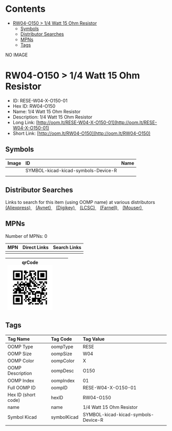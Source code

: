 



Contents
========

* [RW04-O150 > 1/4 Watt 15 Ohm Resistor](#rw04-o150--14-watt-15-ohm-resistor)
	* [Symbols](#symbols)
	* [Distributor Searches](#distributor-searches)
	* [MPNs](#mpns)
	* [Tags](#tags)
  
NO IMAGE  
# RW04-O150 > 1/4 Watt 15 Ohm Resistor

- ID: RESE-W04-X-O150-01
- Hex ID: RW04-O150
- Name: 1/4 Watt 15 Ohm Resistor
- Description: 1/4 Watt 15 Ohm Resistor
- Long Link: [http://oom.lt/RESE-W04-X-O150-01](http://oom.lt/RESE-W04-X-O150-01)
- Short Link: [http://oom.lt/RW04-O150](http://oom.lt/RW04-O150)

## Symbols
  

|Image|ID|Name|
| :--- | :--- | :--- |
|![]()|SYMBOL-kicad-kicad-symbols-Device-R||
||||

## Distributor Searches
  
Links to search for this item (using OOMP name) at various distributors  
[(Aliexpress) ](https://www.aliexpress.com/wholesale?SearchText=11171/4+Watt+15+Ohm+Resistor)&nbsp;&nbsp;&nbsp;[(Avnet) ](https://www.avnet.com/shop/us/search/1/4+Watt+15+Ohm+Resistor)&nbsp;&nbsp;&nbsp;[(Digikey) ](https://www.digikey.co.uk/en/products/result?s=1/4+Watt+15+Ohm+Resistor)&nbsp;&nbsp;&nbsp;[(LCSC) ](https://www.lcsc.com/search?q=1/4+Watt+15+Ohm+Resistor)&nbsp;&nbsp;&nbsp;[(Farnell) ](https://uk.farnell.com/search?st=1/4+Watt+15+Ohm+Resistor)&nbsp;&nbsp;&nbsp;[(Mouser) ](https://www.mouser.com/c/?q=1/4+Watt+15+Ohm+Resistor)&nbsp;&nbsp;&nbsp;
## MPNs
  
Number of MPNs: 0  

|MPN|Direct Links|Search Links|
| :--- | :--- | :--- |
||||
  

|qrCode<br>[![](https://raw.githubusercontent.com/oomlout/oomlout_OOMP_parts_V2/main/RESE/W04/X/O150/01/qrCode_140.png)](https://github.com/oomlout/oomlout_OOMP_parts_V2/tree/main/RESE/W04/X/O150/01/qrCode.png)||||
| :---: | :---: | :---: | :---: |

## Tags
  

|Tag Name|Tag Code|Tag Value|
| :--- | :--- | :--- |
|OOMP Type|oompType|RESE|
|OOMP Size|oompSize|W04|
|OOMP Color|oompColor|X|
|OOMP Description|oompDesc|O150|
|OOMP Index|oompIndex|01|
|Full OOMP ID|oompID|RESE-W04-X-O150-01|
|Hex ID (short code)|hexID|RW04-O150|
|name|name|1/4 Watt 15 Ohm Resistor|
|Symbol Kicad|symbolKicad|SYMBOL-kicad-kicad-symbols-Device-R|
||||

